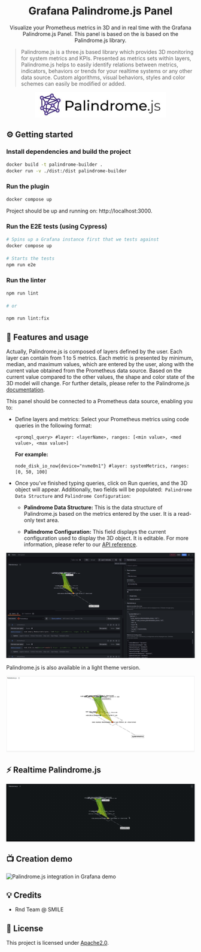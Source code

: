 <h1 align="center">
  Grafana Palindrome.js Panel
</h1>

<p align="center">
Visualize your Prometheus metrics in 3D and in real time with the Grafana Palindrome.js Panel. This panel is based on the is based on the <a src='https://github.com/Smile-SA/palindrome.js/'>Palindrome.js</a> library.
</p>

> Palindrome.js is a three.js based library which provides 3D monitoring for system metrics and KPIs. Presented as metrics sets within layers, Palindrome.js helps to easily identify relations between metrics, indicators, behaviors or trends for your realtime systems or any other data source. Custom algorithms, visual behaviors, styles and color schemes can easily be modified or added.


<p align="center">
    <a href="https://github.com/Smile-SA/palindrome.js/">
      <img src="https://github.com/Smile-SA/palindrome.js-grafana-plugin/raw/main/src/img/Palindrome.js-logo-and-title.jpg" alt="Grafana Palindrome.js Panel" width=350">
    </a>
</p>

## ⚙️ Getting started

### Install dependencies and build the project

   ```bash
   docker build -t palindrome-builder .
   docker run -v ./dist:/dist palindrome-builder
   ```

### Run the plugin

   ```bash
   docker compose up
   ```
   Project should be up and running on: http://localhost:3000.

### Run the E2E tests (using Cypress)

   ```bash
   # Spins up a Grafana instance first that we tests against
   docker compose up

   # Starts the tests
   npm run e2e
   ```

### Run the linter

   ```bash
   npm run lint

   # or

   npm run lint:fix
   ```

## 🎯 Features and usage
Actually, Palindrome.js is composed of layers defined by the user. Each layer can contain from 1 to 5 metrics. Each metric is presented by minimum, median, and maximum values, which are entered by the user, along with the current value obtained from the Prometheus data source. Based on the current value compared to the other values, the shape and color state of the 3D model will change. For further details, please refer to the Palindrome.js [documentation](https://github.com/Smile-SA/palindrome.js/wiki).

This panel should be connected to a Prometheus data source, enabling you to:

- Define layers and metrics: Select your Prometheus metrics using code queries in the following format:
  ```Promql
  <promql_query> #layer: <layerName>, ranges: [<min value>, <med value>, <max value>]
  ```
  **For example:**
  ```
  node_disk_io_now{device="nvme0n1"} #layer: systemMetrics, ranges: [0, 50, 100]
  ```
- Once you've finished typing queries, click on Run queries, and the 3D object will appear. Additionally, two fields will be populated:` Palindrome Data Structure` and `Palindrome Configuration`:

  - **Palindrome Data Structure:** This is the data structure of Palindrome.js based on the metrics entered by the user. It is a read-only text area.

  - **Palindrome Configuration:** This field displays the current configuration used to display the 3D object. It is editable. For more information, please refer to our [API reference](https://github.com/Smile-SA/palindrome.js/wiki/API-Reference).

![Palindrome.js integration in Grafana](https://github.com/Smile-SA/palindrome.js-grafana-plugin/raw/main/src/img/dashboard.png)

Palindrome.js is also available in a light theme version.

![Palindrome.js light](https://github.com/Smile-SA/palindrome.js-grafana-plugin/raw/main/src/img/light-panel.png)

## ⚡ Realtime Palindrome.js
![Palindrome.js integration in Grafana](https://github.com/Smile-SA/palindrome.js-grafana-plugin/raw/main/src/img/realtime.gif)

## 📺 Creation demo
![Palindrome.js integration in Grafana demo](https://github.com/Smile-SA/palindrome.js-grafana-plugin/raw/main/src/img/demo.gif)

## 💡 Credits
- Rnd Team @ SMILE

## 📜 License

This project is licensed under [Apache2.0](https://github.com/Smile-SA/palindrome.js-grafana-plugin/raw/main/LICENSE).
